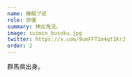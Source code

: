 ```yaml
---
name: 睡眠ブ足
role: 俳優
summary: 神出鬼没。
image: suimin_busoku.jpg
twitter: https://x.com/9umFFT1m4qt1KrJ
order: 2
---
```


群馬県出身。
